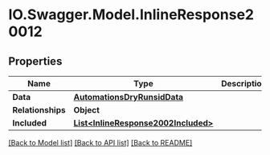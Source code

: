 # IO.Swagger.Model.InlineResponse20012
## Properties

Name | Type | Description | Notes
------------ | ------------- | ------------- | -------------
**Data** | [**AutomationsDryRunsidData**](AutomationsDryRunsidData.md) |  | [optional] 
**Relationships** | **Object** |  | [optional] 
**Included** | [**List&lt;InlineResponse2002Included&gt;**](InlineResponse2002Included.md) |  | [optional] 

[[Back to Model list]](../README.md#documentation-for-models) [[Back to API list]](../README.md#documentation-for-api-endpoints) [[Back to README]](../README.md)


